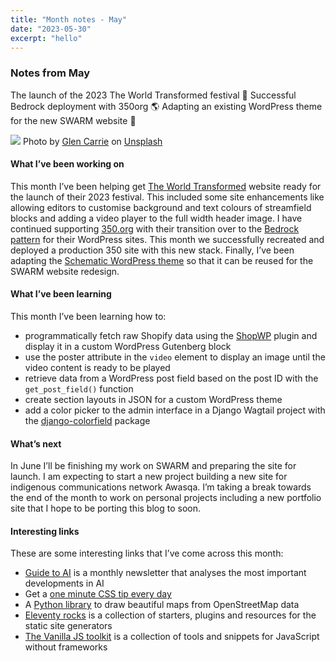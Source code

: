 ```yaml
---
title: "Month notes - May"
date: "2023-05-30"
excerpt: "hello"
---
```


### Notes from May

The launch of the 2023 The World Transformed festival 🚀 Successful Bedrock deployment with 350org 🌎 Adapting an existing WordPress theme for the new SWARM website 🐝 

![](https://images.unsplash.com/photo-1588006173527-6168350e6079?ixlib=rb-4.0.3&ixid=M3wxMjA3fDB8MHxwaG90by1wYWdlfHx8fGVufDB8fHx8fA%3D%3D&auto=format&fit=crop&w=774&q=80)
Photo by <a href="https://unsplash.com/@glencarrie?utm_source=unsplash&utm_medium=referral&utm_content=creditCopyText">Glen Carrie</a> on <a href="https://unsplash.com/photos/vavYIIv-Puo?utm_source=unsplash&utm_medium=referral&utm_content=creditCopyText">Unsplash</a>
  

#### What I’ve been working on

This month I’ve been helping get [The World Transformed](https://theworldtransformed.org/) website ready for the launch of their 2023 festival. This included some site enhancements like allowing editors to customise background and text colours of streamfield blocks and adding a video player to the full width header image. I have continued supporting [350.org](https://350.org/) with their transition over to the [Bedrock pattern](https://roots.io/bedrock/) for their WordPress sites. This month we successfully recreated and deployed a production 350 site with this new stack. Finally, I’ve been adapting the [Schematic WordPress theme](https://schematictheme.com/) so that it can be reused for the SWARM website redesign.

#### What I’ve been learning
This month I’ve been learning how to:
- programmatically fetch raw Shopify data using the [ShopWP](https://wpshop.io/) plugin and display it in a custom WordPress Gutenberg block
- use the poster attribute in the `video` element to display an image until the video content is ready to be played 
- retrieve data from a WordPress post field based on the post ID with the `get_post_field()` function 
- create section layouts in JSON for a custom WordPress theme
- add a color picker to the admin interface in a Django Wagtail project with the [django-colorfield](https://github.com/fabiocaccamo/django-colorfield) package 


#### What’s next
In June I’ll be finishing my work on SWARM and preparing the site for launch. I am expecting to start a new project building a new site for indigenous communications network Awasqa. I’m taking a break towards the end of the month to work on personal projects including a new portfolio site that I hope to be porting this blog to soon. 


#### Interesting links

These are some interesting links that I’ve come across this month:
- [Guide to AI](https://nathanbenaich.substack.com/) is a monthly newsletter that analyses the most important developments in AI 
- Get a [one minute CSS tip every day](https://css-tip.com/) 
- A [Python library](https://github.com/marceloprates/prettymaps) to draw beautiful maps from OpenStreetMap data 
- [Eleventy rocks](https://11ty.rocks/) is a collection of starters, plugins and resources for the static site generators 
- [The Vanilla JS toolkit](https://vanillajstoolkit.com/) is a collection of tools and snippets for JavaScript without frameworks





